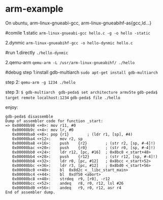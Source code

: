 # arm-example

On ubuntu, arm-linux-gnueabi-gcc, arm-linux-gnueabihf-as{gcc,ld...}

#comile
1.static
`arm-linux-gnueabi-gcc hello.c -g -o hello -static`

2.dynmic
`arm-linux-gnueabihf-gcc -o hello-dynmic hello.c`

#run
1.directly
`./hello-dynmic`

2.qemu-arm
`qemu-arm -L /usr/arm-linux-gnueabihf/ ./hello`

#debug
step 1:install gdb-multiarch
`sudo apt-get install gdb-multiarch`

step 2:
`qemu-arm -g 1234 ./hello`

step 3:
`$ gdb-multiarch `
`gdb-peda$ set architecture armv5te`
`gdb-peda$ target remote localhost:1234`
`gdb-peda$ file ./hello`

enjoy:
```
gdb-peda$ disassemble 
Dump of assembler code for function _start:
=> 0x00008b98 <+0>:	mov	r11, #0
   0x00008b9c <+4>:	mov	lr, #0
   0x00008ba0 <+8>:	pop	{r1}		; (ldr r1, [sp], #4)
   0x00008ba4 <+12>:	mov	r2, sp
   0x00008ba8 <+16>:	push	{r2}		; (str r2, [sp, #-4]!)
   0x00008bac <+20>:	push	{r0}		; (str r0, [sp, #-4]!)
   0x00008bb0 <+24>:	ldr	r12, [pc, #16]	; 0x8bc8 <_start+48>
   0x00008bb4 <+28>:	push	{r12}		; (str r12, [sp, #-4]!)
   0x00008bb8 <+32>:	ldr	r0, [pc, #12]	; 0x8bcc <_start+52>
   0x00008bbc <+36>:	ldr	r3, [pc, #12]	; 0x8bd0 <_start+56>
   0x00008bc0 <+40>:	bl	0x8d2c <__libc_start_main>
   0x00008bc4 <+44>:	bl	0xdf50 <abort>
   0x00008bc8 <+48>:	strdeq	r9, [r0], -r12
   0x00008bcc <+52>:	andeq	r8, r0, r12, lsl #26
   0x00008bd0 <+56>:	andeq	r9, r0, r12, asr r4
End of assembler dump.
```

